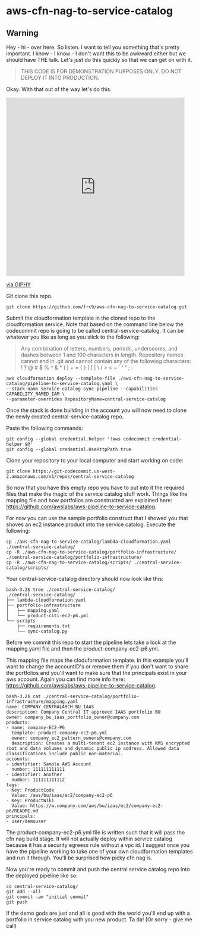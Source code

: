 # aws-cfn-nag-to-service-catalog

## Warning
Hey - hi - over here. So listen. I want to tell you something that's pretty important. I know - I know - I don't want this to be awkward either but we should have THE talk. Let's just do this quickly so that we can get on with it.

> THIS CODE IS FOR DEMONSTRATION PURPOSES ONLY. DO NOT DEPLOY IT INTO PRODUCTION. 

Okay. With that out of the way let's do this.

<dl>
<iframe src="https://giphy.com/embed/qDPg6HNz2NfAk" width="480" height="480" frameBorder="0" class="giphy-embed" allowFullScreen></iframe><p><a href="https://giphy.com/gifs/reaction-qDPg6HNz2NfAk">via GIPHY</a></p>
</dl>

Git clone this repo.

```
git clone https://github.com/frc9/aws-cfn-nag-to-service-catalog.git
```

Submit the cloudformation template in the cloned repo to the cloudformation service. Note that based on the command line below the codecommit repo is going to be called central-service-catalog. It can be whatever you like as long as you stick to the following: 

>Any combination of letters, numbers, periods, underscores, and dashes between 1 and 100 characters in length. Repository names cannot end in .git and cannot contain any of the following characters: ! ? @ # $ % ^ & * ( ) + = { } [ ] | \ / > < ~ ` ‘ “ ; :

```
aws cloudformation deploy --template-file ./aws-cfn-nag-to-service-catalog/pipeline-to-service-catalog.yaml \
--stack-name service-catalog-sync-pipeline --capabilities CAPABILITY_NAMED_IAM \
--parameter-overrides RepositoryName=central-service-catalog
```

Once the stack is done building in the account you will now need to clone the newly created central-service-catalog repo.

Paste the following commands:

```
git config --global credential.helper '!aws codecommit credential-helper $@'
git config --global credential.UseHttpPath true
```
Clone your repository to your local computer and start working on code:

```
git clone https://git-codecommit.us-west-2.amazonaws.com/v1/repos/central-service-catalog
```

So now that you have this empty repo you have to put into it the required files that make the magic of the service catalog stuff work. Things like the mapping file and how portfolios are constructed are explained here: https://github.com/awslabs/aws-pipeline-to-service-catalog.

For now you can use the sample portfolio construct that I showed you that shoves an ec2 instance product into the service catalog. Execute the following:

```
cp ./aws-cfn-nag-to-service-catalog/lambda-cloudformation.yaml ./central-service-catalog/
cp -R ./aws-cfn-nag-to-service-catalog/portfolio-infrastructure/ ./central-service-catalog/portfolio-infrastructure/
cp -R ./aws-cfn-nag-to-service-catalog/scripts/ ./central-service-catalog/scripts/
```

Your central-service-catalog directory should now look like this:

```
bash-3.2$ tree ./central-service-catalog/
./central-service-catalog/
├── lambda-cloudformation.yaml
├── portfolio-infrastructure
│   ├── mapping.yaml
│   └── product-citi-ec2-p6.yml
└── scripts
    ├── requirements.txt
    └── sync-catalog.py
```

Before we commit this repo to start the pipeline lets take a look at the mapping.yaml file and then the product-company-ec2-p6.yml.

This mapping file maps the cloduformation template. In this example you'll want to change the accountID's or remove them if you don't want to share the portfolios and you'll want to make sure that the principals exist in your aws account. Again you can find more info here: https://github.com/awslabs/aws-pipeline-to-service-catalog.

```
bash-3.2$ cat ./central-service-catalog/portfolio-infrastructure/mapping.yaml 
name: COMPANY_CENTRALARCH_BU_IAAS 
description: Company Central IT approved IAAS portfolio BU
owner: company_bu_iaas_portfolio_owner@company.com
products:
- name: company-EC2-P6
  template: product-company-ec2-p6.yml
  owner: company_ec2_pattern_owners@company.com
  description: Creates a multi-tenant ec2 instance with KMS encrypted root and data volumes and dynamic public ip address. Allowed data classifications include public non-material.
accounts:
- identifier: Sample AWS Account
  number: 111111111111 
- identifier: Another
  number: 111111111112
tags:
- Key: ProductCode 
  Value: /aws/bu/iaas/ec2/company-ec2-p6
- Key: ProductWiki
  Value: https://w.company.com/aws/bu/iaas/ec2/company-ec2-p6/README.md
principals:
- user/demouser 
```

The product-company-ec2-p6.yml file is written such that it will pass the cfn nag build stage. It will not actually deploy within service catalog because it has a security egreess rule without a vpc id. I suggest once you have the pipeline working to take one of your own cloudformation templates and run it through. You'll be surprised how picky cfn nag is.

Now you're ready to commit and push the central service catalog repo into the deployed pipeline like so:

```
cd central-service-catalog/
git add --all
git commit -am "initial commit"
git push
```

If the demo gods are just and all is good with the world you'll end up with a portfolio in service catalog with you new product. Ta da! (Or sorry - give me call)
